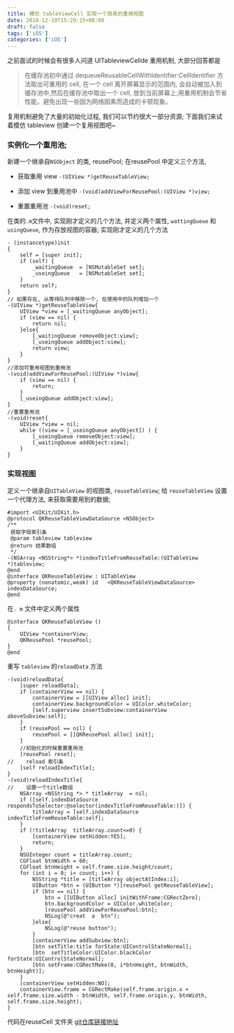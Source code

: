 ```yaml
---
title: 模仿 tableViewCell 实现一个简易的重用视图
date: 2018-12-10T15:29:15+08:00 
draft: false
tags: ['iOS']
categories: ['iOS']
---
```


之前面试的时候会有很多人问道 UITableviewCellde 重用机制, 大部分回答都是

> 在缓存池初中通过 dequeueReusableCellWithIdentifier:CellIdentifier 方法取出可重用的 cell, 在一个 cell 离开屏幕显示的范围内, 会自动被加入到缓存池中,然后在缓存池中取出一个 cell, 放到当前屏幕上;用重用机制会节省性能，避免出现一些因为网络因素而造成的卡顿现象。

复用机制避免了大量的初始化过程, 我们可以节约很大一部分资源; 下面我们来试着模仿 tableview 创建一个复用视图吧~

### 实例化一个重用池;

新建一个继承自`NSObject` 的类, reusePool; 在reusePool 中定义三个方法,

*   获取重用 view `-(UIView *)getReuseTableView;`
    
*   添加 view 到重用池中 `-(void)addViewForReusePool:(UIView *)view;`
    
*   重置重用池 `-(void)reset;`
    

在类的`.m`文件中, 实现刚才定义的几个方法, 并定义两个属性, `wattingQueue` 和 `usingQueue`, 作为存放视图的容器; 实现刚才定义的几个方法
<!-- more -->
```
- (instancetype)init
{
    self = [super init];
    if (self) {
        _waitingQueue  = [NSMutableSet set];
        _useingQueue   = [NSMutableSet set];
    }
    return self;
}
// 如果存在, 从等待队列中移除一个, 在使用中的队列增加一个
-(UIView *)getReuseTableView{
    UIView *view = [_waitingQueue anyObject];
    if (view == nil) {
        return nil;
    }else{
        [_waitingQueue removeObject:view];
        [_useingQueue addObject:view];
        return view;
    }
}
//添加可重用视图到重用池
-(void)addViewForReusePool:(UIView *)view{
    if (view == nil) {
        return;
    }
    [_useingQueue addObject:view];
}
//重置重用池
-(void)reset{
    UIView *view = nil;
    while ((view = [_useingQueue anyObject]) ) {
        [_useingQueue removeObject:view];
        [_waitingQueue addObject:view];
    }
}
```

### 实现视图

定义一个继承自`UITableView` 的视图类, `reuseTableView`; 给 `reuseTableView` 设置一个代理方法, 来获取需要用到的数据;

```
#import <UIKit/UIKit.h>
@protocol QKReuseTableViewDataSource <NSObject>
/**
 获取字母索引条
 @param tableview tableview
 @return 结果数组
 */
-(NSArray <NSString*> *)indexTitleFromReuseTable:(UITableView *)tableview;
@end
@interface QKReuseTableView : UITableView
@property (nonatomic,weak) id   <QKReuseTableViewDataSource> indexDataSource;
@end
```

在`. m` 文件中定义两个属性

```
@interface QKReuseTableView ()
{
    UIView *containerView;
    QKReusePool *reusePool;
}
@end
```

重写 `tableview` 的`reloadData` 方法

```
-(void)reloadData{
    [super reloadData];
    if (containerView == nil) {
        containerView = [[UIView alloc] init];
        containerView.backgroundColor = UIColor.whiteColor;
        [self.superview insertSubview:containerView aboveSubview:self];
    }
    if (reusePool == nil) {
        reusePool = [[QKReusePool alloc] init];
    }
    //初始化的时候重置重用池
    [reusePool reset];
//    reload 索引条
    [self reloadIndexTitle];
}
-(void)reloadIndexTitle{
//    设置一个title数组
    NSArray <NSString *> * titleArray  = nil;
    if ([self.indexDataSource respondsToSelector:@selector(indexTitleFromReuseTable:)]) {
        titleArray = [self.indexDataSource indexTitleFromReuseTable:self];
    }
    if (!titleArray  titleArray.count<=0) {
        [containerView setHidden:YES];
        return;
    }
    NSUInteger count = titleArray.count;
    CGFloat btnWidth = 60;
    CGFloat btnHeight = self.frame.size.height/count;
    for (int i = 0; i< count; i++) {
        NSString *title = [titleArray objectAtIndex:i];
        UIButton *btn = (UIButton *)[reusePool getReuseTableView];
        if (btn == nil) {
            btn = [[UIButton alloc] initWithFrame:CGRectZero];
            btn.backgroundColor = UIColor.whiteColor;
            [reusePool addViewForReusePool:btn];
            NSLog(@"creat  a  btn");
        }else{
            NSLog(@"reuse button");
        }
        [containerView addSubview:btn];
        [btn setTitle:title forState:UIControlStateNormal];
        [btn  setTitleColor:UIColor.blackColor forState:UIControlStateNormal];
        [btn setFrame:CGRectMake(0, i*btnHeight, btnWidth, btnHeight)];
    }
    [containerView setHidden:NO];
    containerView.frame = CGRectMake(self.frame.origin.x + self.frame.size.width - btnWidth, self.frame.origin.y, btnWidth, self.frame.size.height);
}
```

代码在reuseCell 文件夹 [git仓库链接地址](https://gitee.com/SuQiankun/iOSTestTool.git)
